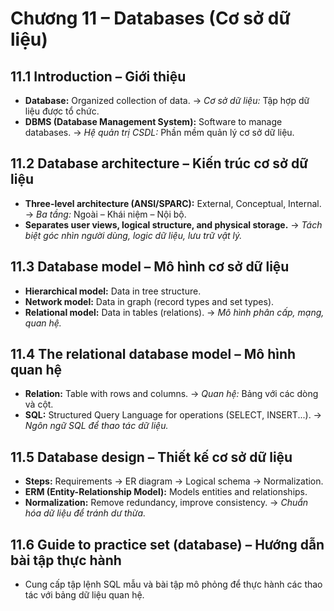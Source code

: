 # Chương 11 – Databases (Cơ sở dữ liệu)

## 11.1 Introduction – Giới thiệu

*   **Database:** Organized collection of data.
    → *Cơ sở dữ liệu:* Tập hợp dữ liệu được tổ chức.
*   **DBMS (Database Management System):** Software to manage databases.
    → *Hệ quản trị CSDL:* Phần mềm quản lý cơ sở dữ liệu.

## 11.2 Database architecture – Kiến trúc cơ sở dữ liệu

*   **Three-level architecture (ANSI/SPARC):** External, Conceptual, Internal.
    → *Ba tầng:* Ngoài – Khái niệm – Nội bộ.
*   **Separates user views, logical structure, and physical storage.**
    → *Tách biệt góc nhìn người dùng, logic dữ liệu, lưu trữ vật lý.*

## 11.3 Database model – Mô hình cơ sở dữ liệu

*   **Hierarchical model:** Data in tree structure.
*   **Network model:** Data in graph (record types and set types).
*   **Relational model:** Data in tables (relations).
    → *Mô hình phân cấp, mạng, quan hệ.*

## 11.4 The relational database model – Mô hình quan hệ

*   **Relation:** Table with rows and columns.
    → *Quan hệ:* Bảng với các dòng và cột.
*   **SQL:** Structured Query Language for operations (SELECT, INSERT...).
    → *Ngôn ngữ SQL để thao tác dữ liệu.*

## 11.5 Database design – Thiết kế cơ sở dữ liệu

*   **Steps:** Requirements → ER diagram → Logical schema → Normalization.
*   **ERM (Entity-Relationship Model):** Models entities and relationships.
*   **Normalization:** Remove redundancy, improve consistency.
    → *Chuẩn hóa dữ liệu để tránh dư thừa.*

## 11.6 Guide to practice set (database) – Hướng dẫn bài tập thực hành

*   Cung cấp tập lệnh SQL mẫu và bài tập mô phỏng để thực hành các thao tác với bảng dữ liệu quan hệ.